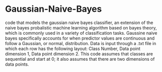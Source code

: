 # Gaussian-Naive-Bayes
code that models the gaussian naive bayes classifier, an extension of the naive bayes probalistic machine learning algorithm based on bayes theory, which is commonly used in a variety of classification tasks. Gaussine naive bayes specifically accounts for when predictor values are continuous and follow a Gaussian, or normal, distribution. Data is input through a .txt file in which each row has the following layout: Class Number, Data point dimension 1, Data point dimension 2. This code assumes that classes are sequential and start at 0; it also assumes that there are two dimensions of data points. 
